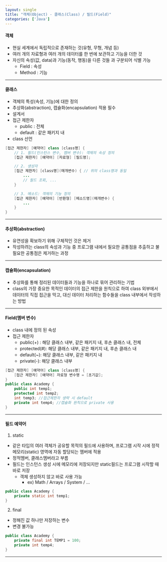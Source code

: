 ```yaml
---
layout: single
title: "객체(Object) - 클래스(Class) / 필드(Field)"
categories: ['Java']
---
```

   
#### 객체
* 현실 세계에서 독립적으로 존재하는 것(유형, 무형, 개념 등)
* 여러 개의 자료형과 여러 개의 데이터를 한 번에 보관하고 기능을 더한 것
* 자신의 속성(값, data)과 기능(동작, 행동)을 다른 것들 과 구분되어 식별 가능
    * Field : 속성
    * Method : 기능   
    
***
#### 클래스
* 객체의 특성(속성, 기능)에 대한 정의
* 추상화(abstraction), 캡슐화(encapsulation) 적용 필수
* 설계서
* 접근 제한자
    * public : 전체
    * default : 같은 패키지 내
* class 선언   
   
``` java
[접근 제한자] [예약어] class [class명] {
    // 1. 필드(인스턴스 변수, 멤버 변수): 객체의 속성 정의
    [접근 제한자] [예약어] [자료형] [필드명];

    // 2. 생성자
    [접근 제한자] [class명](매개변수) { // 위의 class명과 동일
        ...
        // 필드 조회, ...
    }

    // 3. 메소드: 객체의 기능 정의
    [접근 제한자] [예약어] [반환형] [메소드명](매개변수) {
        ...
    }
}
```   
   
***
#### 추상화(abstraction)
* 유연성을 확보하기 위해 구체적인 것은 제거
* 작성하려는 class의 속성과 기능 중 프로그램 내에서 필요한 공통점을 추출하고 불필요한 공통점은 제거하는 과정
   
***
#### 캡슐화(encapsulation)
* 추상화를 통해 정리된 데이터들과 기능을 하나로 묶어 관리하는 기법
* class의 가장 중요한 목적인 데이터의 접근 제한을 원칙으로 하여 class 외부에서 데이터의 직접 접근을 막고,   대신 데이터 처리하는 함수들을 class 내부에서 작성하는 방법   
   
***
#### Field(멤버 변수)
* class 내에 정의 된 속성
*  접근 제한자
    *  public(+) : 해당 클래스 내부, 같은 패키지 내, 후손 클래스 내, 전체
    *  protected(#): 해당 클래스 내부, 같은 패키지 내, 후손 클래스 내
    *  default(~): 해당 클래스 내부, 같은 패키지 내
    *  private(-): 해당 클래스 내부   
    
``` java
[접근 제한자] [예약어] class [class명] {
    [접근 제한자] [예약어] 자료형 변수명 = [초기값];
}
public class Academy {
    public int temp1;
    protected int temp2;
    int temp3; //접근제한자 생략 시 default
    private int temp4; //캡슐화 원칙으로 private 사용
}
```   
   
***
#### 필드 예약어
1) static
* 같은 타입의 여러 객체가 공유할 목적의 필드에 사용하며, 프로그램 시작 시에 정적 메모리(static) 영역에 자동 할당되는 멤버에 적용
* 정적멤버, 클래스멤버라고 부름
* 필드는 인스턴스 생성 시에 메모리에 저장되지만 static필드는 프로그램 시작할 때 바로 저장
    * 객체 생성하지 않고 바로 사용 가능
        * ex) Math / Arrays / System / ...    
    
``` java
public class Academy {
    private static int temp1;
}
```   
   
2) final
* 정해진 값 하나만 저장하는 변수
* 변경 불가능   
    
``` java
public class Academy {
    private final int TEMP1 = 100;
    private int temp4;
}
```   
   
***